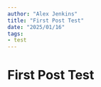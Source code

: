 ```yaml
---
author: "Alex Jenkins"
title: "First Post Test"
date: "2025/01/16"
tags:
- test
---
```


# First Post Test
